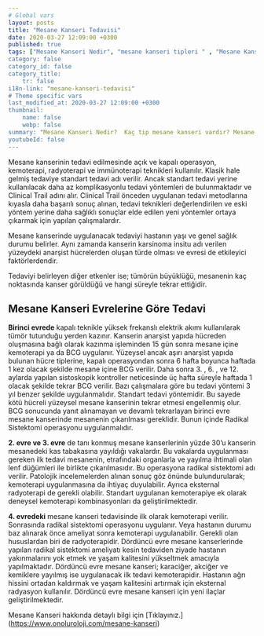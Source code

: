 ```yaml
---
# Global vars
layout: posts
title: "Mesane Kanseri Tedavisi"
date: 2020-03-27 12:09:00 +0300
published: true
tags: ["Mesane Kanseri Nedir", "mesane kanseri tipleri " , "Mesane Kanseri neden olur" , "Mesane kanseri ve sigara", "Mesane Kanseri belirti", "Mesane kanseri teşhis", "Mesane kanseri evre", "Mesane kanseri tedavi", "Mesane kanseri ameliyatı", "Mesane kanseri kapalı ameliyatı" , "Mesane kanseri açık ameliyatı" , "Radikal sistektomi nedir", "Radikal sistektomi ameliyatı", "Radikal sistektomi", "Mesane Kanseri" , Bağırsaktan mesane yapılması", "Yapay mesane" , "Yapay mesane ameliyatı" , "Mesane kanseri radyoterapi" , "Mesane kanseri kemoterapi" , "Mesane kanseri ameliyatı komplikasyonları", " Mesane kanseri yan etkileri"]
category: false
category_id: false
category_title:
    tr: false
i18n-link: "mesane-kanseri-tedavisi"
# Theme specific vars
last_modified_at: 2020-03-27 12:09:00 +0300
thumbnail:
    name: false
    webp: false
summary: "Mesane Kanseri Nedir?  Kaç tip mesane kanseri vardır? Mesane kanseri ve sigara? Mesane Kanseri belirtileri? Mesane kanseri teşhisi? Mesane kanseri evreleri? Mesane kanseri tedavisi, Mesane kanseri ameliyatı, Radikal sistektomi nedir? Radikal sistektomi ameliyatı nasıl yapılır? Bağırsaktan mesane yapılması, Yapay mesane"
youtubeId: false
---
```






Mesane kanserinin tedavi edilmesinde açık ve kapalı operasyon, kemoterapi, radyoterapi ve immünoterapi teknikleri kullanılır. Klasik hale gelmiş tedaviye standart tedavi adı verilir. Ancak standart tedavi yerine kullanılacak daha az komplikasyonlu tedavi yöntemleri de bulunmaktadır ve Clinical Trail adını alır. Clinical Trail önceden uygulanan tedavi metodlarına kıyasla daha başarılı sonuç alınan, tedavi teknikleri değerlendirilen ve eski yöntem yerine daha sağlıklı sonuçlar elde edilen yeni yöntemler ortaya çıkarmak için yapılan çalışmalardır.

Mesane kanserinde uygulanacak tedaviyi hastanın yaşı ve genel sağlık durumu belirler. Aynı zamanda kanserin karsinoma insitu adı verilen yüzeydeki anarşist hücrelerden oluşan türde olması ve evresi de etkileyici faktörlerdendir.

Tedaviyi belirleyen diğer etkenler ise; tümörün büyüklüğü, mesanenin kaç noktasında kanser görüldüğü ve hangi süreyle tekrar ettiğidir.

## Mesane Kanseri Evrelerine Göre Tedavi

**Birinci evrede** kapalı teknikle yüksek frekanslı elektrik akımı kullanılarak tümör tutunduğu yerden kazınır. Kanserin anarşist yapıda hücreden oluşmasına bağlı olarak kazınma işleminden 15 gün sonra mesane içine kemoterapi ya da BCG uygulanır. Yüzeysel ancak aşırı anarşist yapıda bulunan hücre tiplerine, kapalı operasyondan sonra 6 hafta boyunca haftada 1 kez olacak şekilde mesane içine BCG verilir. Daha sonra 3. , 6. , ve 12. aylarda yapılan sistoskopik kontroller neticesinde üç hafta süreyle haftada 1 olacak şekilde tekrar BCG verilir. Bazı çalışmalara göre bu tedavi yöntemi 3 yıl benzer şekilde uygulanmalıdır. Standart tedavi yöntemidir. Bu sayede kötü hücreli yüzeysel mesane kanserinin tekrar etmesi engellenmiş olur. BCG sonucunda yanıt alınamayan ve devamlı tekrarlayan birinci evre mesane kanserinde mesanenin çıkarılması gereklidir. Bunun içinde Radikal Sistektomi operasyonu uygulanmalıdır.

**2. evre ve 3. evre** de tanı konmuş mesane kanserlerinin yüzde 30’u kanserin mesanedeki kas tabakasına yayıldığı vakalardır. Bu vakalarda uygulanması gereken ilk tedavi mesanenin, etrafındaki organlarla ve yayılma ihtimali olan lenf düğümleri ile birlikte çıkarılmasıdır. Bu operasyona radikal sistektomi adı verilir. Patolojik incelemelerden alınan sonuç göz önünde bulundurularak; kemoterapi uygulanmasına da ihtiyaç duyulabilir. Ayrıca eksternal radyoterapi de gerekli olabilir. Standart uygulanan kemoterapiye ek olarak deneysel kemoterapi kombinasyonları da geliştirilmektedir.

**4. evredeki** mesane kanseri tedavisinde ilk olarak kemoterapi verilir. Sonrasında radikal sistektomi operasyonu uygulanır. Veya hastanın durumu baz alınarak önce ameliyat sonra kemoterapi uygulanabilir. Gerekli olan hususlardan biri de radyoterapidir. Dördüncü evre mesane kanserlerinde yapılan radikal sistektomi ameliyatı kesin tedaviden ziyade hastanın yakınmalarını yok etmek ve yaşam kalitesini yükseltmek amacıyla yapılmaktadır. Dördüncü evre mesane kanseri; karaciğer, akciğer ve kemiklere yayılmış ise uygulanacak ilk tedavi kemoterapidir. Hastanın ağrı hissini ortadan kaldırmak ve yaşam kalitesini artırmak için eksternal radyasyon kullanılır. Dördüncü evre mesane kanseri için yeni ilaçlar geliştirilmektedir.


Mesane Kanseri hakkında detaylı bilgi için [Tıklayınız.] (https://www.onoluroloji.com/mesane-kanseri)
